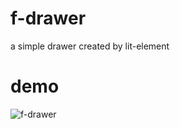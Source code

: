 # f-drawer
a simple drawer created by lit-element

# demo
![f-drawer](https://user-images.githubusercontent.com/24326687/53708509-238d3d80-3e77-11e9-921b-344d01536f68.gif)
